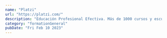 ```yaml
---
name: "Platzi"
url: "https://platzi.com/"
description: "Educación Profesional Efectiva. Más de 1000 cursos y escuelas especializadas."
category: "formationGeneral"
pubDate: "Fri Feb 10 2023"
---
```

